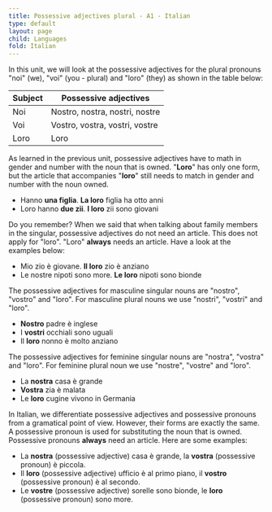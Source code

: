 ```yaml
---
title: Possessive adjectives plural - A1 - Italian
type: default
layout: page
child: Languages
fold: Italian
---
```


In this unit, we will look at the possessive adjectives for the plural pronouns
"noi" (we), "voi" (you - plural) and "loro" (they) as shown in the table
below:

| Subject | Possessive adjectives |
| ------- | --------------------- |
| Noi     | Nostro, nostra, nostri, nostre |
| Voi     | Vostro, vostra, vostri, vostre |
| Loro    | Loro |

As learned in the previous unit, possessive adjectives have to math in gender
and number with the noun that is owned. "**Loro**" has only one form, but the
article that accompanies "**loro**" still needs to match in gender and number
with the noun owned.

- Hanno **una figlia**. **La loro** figlia ha otto anni
- Loro hanno **due zii**. **I loro** zii sono giovani

Do you remember? When we said that when talking about family members in the
singular, possessive adjectives do not need an article. This does not apply
for "loro". "Loro" **always** needs an article. Have a look at the examples
below:

- Mio zio è giovane. **Il loro** zio è anziano
- Le nostre nipoti sono more. **Le loro** nipoti sono bionde

The possessive adjectives for masculine singular nouns are "nostro",
"vostro" and "loro". For masculine plural nouns we use "nostri",
"vostri" and "loro".

- **Nostro** padre è inglese
- I **vostri** occhiali sono uguali
- Il **loro** nonno è molto anziano

The possessive adjectives for feminine singular nouns are "nostra",
"vostra" and "loro". For feminine plural noun we use "nostre",
"vostre" and "loro".

- La **nostra** casa è grande
- **Vostra** zia è malata
- Le **loro** cugine vivono in Germania

In Italian, we differentiate possessive adjectives and possessive
pronouns from a gramatical point of view. However, their forms are
exactly the same. A possessive pronoun is used for substituting the noun
that is owned. Possessive pronouns **always** need an article. Here are
some examples:

- La **nostra** (possessive adjective) casa è grande, la **vostra** (possessive
pronoun) è piccola.
- Il **loro** (possessive adjective) ufficio è al primo piano, il **vostro**
(possessive pronoun) è al secondo.
- Le **vostre** (possessive adjective) sorelle sono bionde, le **loro**
(possessive pronoun) sono more.
